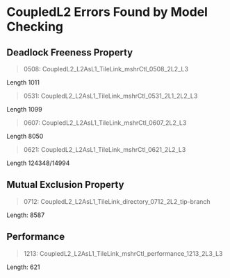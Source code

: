 # CoupledL2 Errors Found by Model Checking

## Deadlock Freeness Property

> 0508: CoupledL2_L2AsL1_TileLink_mshrCtl_0508_2L2_L3

Length 1011   
  
> 0531: CoupledL2_L2AsL1_TileLink_mshrCtl_0531_2L1_2L2_L3

Length 1099

> 0607: CoupledL2_L2AsL1_TileLink_mshrCtl_0607_2L2_L3

Length 8050

> 0621: CoupledL2_L2AsL1_TileLink_mshrCtl_0621_2L2_L3

Length 124348/14994

## Mutual Exclusion Property

> 0712: CoupledL2_L2AsL1_TileLink_directory_0712_2L2_tip-branch

Length: 8587

## Performance

> 1213: CoupledL2_L2AsL1_TileLink_mshrCtl_performance_1213_2L3_L3

Length: 621
